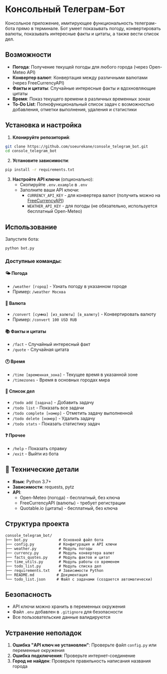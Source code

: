 # Консольный Телеграм-Бот

Консольное приложение, имитирующее функциональность телеграм-бота прямо в терминале. Бот умеет показывать погоду, конвертировать валюты, показывать интересные факты и цитаты, а также вести список дел.

## Возможности

- **Погода**: Получение текущей погоды для любого города (через Open-Meteo API)
- **Конвертер валют**: Конвертация между различными валютами (через FreeCurrencyAPI)
- **Факты и цитаты**: Случайные интересные факты и вдохновляющие цитаты
- **Время**: Показ текущего времени в различных временных зонах
- **To-Do List**: Полнофункциональный список задач с возможностью добавления, отметки выполнения, удаления и статистики

## Установка и настройка

1. **Клонируйте репозиторий**:
```bash
git clone https://github.com/soeurekane/console_telegram_bot.git
cd console_telegram_bot
```

2. **Установите зависимости**:
```bash
pip install -r requirements.txt
```

3. **Настройте API ключи** (опционально):
   - Скопируйте `.env.example` в `.env`
   - Заполните ваши API ключи:
     - `CURRENCY_API_KEY` - для конвертера валют (получить можно на [FreeCurrencyAPI](https://freecurrencyapi.com/))
     - `WEATHER_API_KEY` - для погоды (не обязательно, используется бесплатный Open-Meteo)

## Использование

Запустите бота:
```bash
python bot.py
```

### Доступные команды:

#### 🌤 Погода
- `/weather [город]` - Узнать погоду в указанном городе
- Пример: `/weather Москва`

#### 💱 Валюта
- `/convert [сумма] [из_валюты] [в_валюту]` - Конвертировать валюту
- Пример: `/convert 100 USD RUB`

#### 📚 Факты и цитаты
- `/fact` - Случайный интересный факт
- `/quote` - Случайная цитата

#### 🕐 Время
- `/time [временная_зона]` - Текущее время в указанной зоне
- `/timezones` - Время в основных городах мира

#### 📝 Список дел
- `/todo add [задача]` - Добавить задачу
- `/todo list` - Показать все задачи
- `/todo complete [номер]` - Отметить задачу выполненной
- `/todo delete [номер]` - Удалить задачу
- `/todo stats` - Показать статистику задач

#### ❓ Прочее
- `/help` - Показать справку
- `/exit` - Выйти из бота

## 🔧 Технические детали

- **Язык**: Python 3.7+
- **Зависимости**: requests, pytz
- **API**: 
  - Open-Meteo (погода) - бесплатный, без ключа
  - FreeCurrencyAPI (валюты) - требует регистрации
  - Quotable.io (цитаты) - бесплатный, без ключа

## Структура проекта

```
console_telegram_bot/
├── bot.py              # Основной файл бота
├── config.py           # Конфигурация и API ключи
├── weather.py          # Модуль погоды
├── currency.py         # Модуль конвертера валют
├── facts_quotes.py     # Модуль фактов и цитат
├── time_utils.py       # Модуль работы со временем
├── todo_list.py        # Модуль списка дел
├── requirements.txt    # Зависимости Python
├── README.md          # Документация
└── todo_list.json     # Файл с задачами (создается автоматически)
```

## Безопасность

- API ключи можно хранить в переменных окружения
- Файл `.env` добавлен в `.gitignore` для безопасности
- Все пользовательские данные валидируются

## Устранение неполадок

1. **Ошибка "API ключ не установлен"**: Проверьте файл `config.py` или переменные окружения
2. **Ошибка подключения**: Проверьте интернет-соединение
3. **Город не найден**: Проверьте правильность написания названия города
